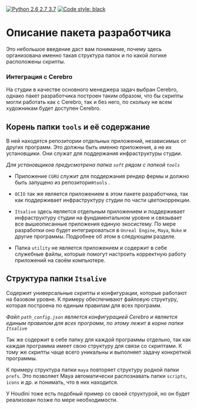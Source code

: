 [![Python 2.6 2.7 3.7](https://img.shields.io/badge/python-2.6%20%7C%202.7%20%7C%203.7-blue.svg)](https://www.python.org/)
[![Code style: black](https://img.shields.io/badge/code%20style-black-000000.svg)](https://github.com/psf/black)

# Описание пакета разработчика

Это небольшое введение даст вам понимание, почему здесь организована 
именно такая структура папок и по какой логике расположены скрипты.

### Интеграция с Cerebro

На студии в качестве основного менеджера задач выбран Cerebro, однако пакет разработчика 
построен таким образом, что бы скрипты могли работать как с Cerebro, так и без него, по скольку 
не всем художникам будет доступен Cerebro.

## Корень папки `tools` и её содержание

В ней находятся репозитории отдельных приложений, независимых от других программ. Это должны быть именно приложения, 
а не их установщики. Они служат для поддержания инфраструктуры студии.

*Для установщиков предусмотрена папка `soft` рядом с папкой `tools`*

- Приложение `CGRU` служит для поддержания рендер фермы и должно быть запущено из репозитория`tools` .

- `OCIO` так же является приложением в этом пакете разработчика, так как поддерживает 
инфраструктуру студии по части цветокоррекции.
- `Itsalive` здесь является отдельным приложением и поддерживает инфраструктуру студии на фундаментальном уровне и связывает 
все вышеописанные приложения единую экосистему. По мере разработки оно будет интегрироваться 
в `Unreal Engine`, `Maya`, `Nuke` и другие программы. Подробнее об этом в следующем разделе.
- Папка `utility` не является приложением и содержит в себе служебные файлы, которые помогут настроить корректную работу 
приложений на своём компьютере.

## Структура папки `Itsalive`

Содержит универсальные скрипты и конфигурации, которые работают на базовом уровне. 
К примеру обеспечивают файловую структуру, которая построена по единым правилам для всех программ.

*Файл `path_config.json` является конфигурацией Cerebro и является единым правилом для всех программ, 
по этому лежит в корне папки `Itsalive`*

Так же содержит в себе папку для каждой программы отдельно, так как каждая программа имеет свою структуру 
для связи со скриптами. К тому же скрипты чаще всего уникальны и выполняет задачу конкретной программы.

К примеру структура папки `maya` повторяет структуру родной папки `prefs`. Это позволяет Maya 
автоматически распознавать папки `scripts`, `icons` и др. и понимать, что в них находится.

У Houdini тоже есть подобный пример со своей структурой, но он будет реализован позже по мере необходимости.
